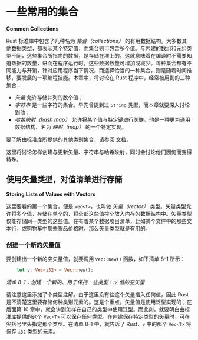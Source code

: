 # 一些常用的集合

**Common Collections**

Rust 标准库中包含了几种名为 *集合（collections）* 的有用数据结构。大多数其他数据类型，都表示某个特定值，而集合则可包含多个值。与内建的数组和元组类型不同，这些集合所指向的数据，是存储在堆上的，这就意味着在编译时不需要知道数据的数量，进而在程序运行时，这些数据数量可增加或减少。每种集合都有不同能力与开销，针对应用程序当下情况，而选择恰当的一种集合，则是随着时间推移，要发展的一项编程技能。本章中，将讨论在 Rust 程序中，经常被用到的三种集合：

- *矢量* 允许存储并列的数个值；
- *字符串* 是一些字符的集合。早先曾提到过 `String` 类型，而本章就要深入讨论到他；
- *哈希映射（hash map）* 允许将某个值与特定键进行关联。他是一种更为通用数据结构、名为 *映射（map）* 的一个特定实现。

要了解由标准库所提供的其他类别集合，请参阅 [文档](https://doc.rust-lang.org/std/collections/index.html)。

这里将讨论怎样创建与更新矢量、字符串与哈希映射，同时会讨论他们因何而变得特殊。


## 使用矢量类型，对值清单进行存储

**Storing Lists of Values with Vectors**

这里要看的第一个集合，便是 `Vec<T>`，也叫做 *矢量（vector）* 类型。矢量类型允许将多个值，存储在单个的、将全部这些值挨个放入内存的数据结构中。矢量类型仅能存储同一类型的这些值。在有着某个数据项目清单，比如某个文件中的那些文本行，或购物车中那些货品价格时，那么矢量类型就是有用的。


### 创建一个新的矢量值

要创建出一个新的空矢量值，就要调用 `Vec::new()` 函数，如下清单 8-1 所示：

```rust
    let v: Vec<i32> = Vec::new();
```

*清单 8-1：创建一个新的、用于保持一些类型 `i32` 值的空矢量*

请注意这里添加了个类型注解。由于这里没有往这个矢量插入任何值，因此 Rust 是不清楚这里要存储何种类别元素的。这是个重点。矢量值是使用泛型实现的；在后面第 10 章中，就会讲到怎样在自己的类型中使用泛型。而此刻，就要明白由标准库提供的这个 `Vec<T>` 可以保存任何类型。在创建保存特定类型的矢量时，可在尖括号里头指定那个类型。在清单 8-1 中，就告诉了 Rust，`v` 中的那个 `Vec<T>` 将保存 `i32` 类型的元素。


